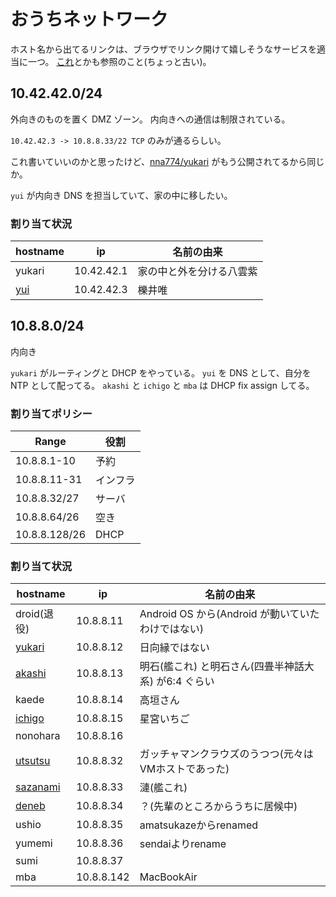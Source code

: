 # おうちネットワーク

ホスト名から出てるリンクは、ブラウザでリンク開けて嬉しそうなサービスを適当に一つ。
[これ](https://gist.github.com/nna774/c28c8c908a9feea4e44d)とかも参照のこと(ちょっと古い)。

## 10.42.42.0/24

外向きのものを置く DMZ ゾーン。
内向きへの通信は制限されている。

`10.42.42.3 -> 10.8.8.33/22 TCP` のみが通るらしい。

これ書いていいのかと思ったけど、[nna774/yukari](https://github.com/nna774/yukari/) がもう公開されてるから同じか。

`yui` が内向き DNS を担当していて、家の中に移したい。

### 割り当て状況

|hostname|ip|名前の由来|
|---|---|---|
|yukari|10.42.42.1|家の中と外を分ける八雲紫|
|[yui](https://yui.nna774.net/)|10.42.42.3|櫟井唯|

## 10.8.8.0/24

内向き

`yukari` がルーティングと DHCP をやっている。
`yui` を DNS として、自分を NTP として配ってる。
`akashi` と `ichigo` と `mba` は DHCP fix assign してる。

### 割り当てポリシー

|Range|役割|
|---|---|
|10.8.8.1-10|予約|
|10.8.8.11-31|インフラ|
|10.8.8.32/27|サーバ|
|10.8.8.64/26|空き|
|10.8.8.128/26|DHCP|

### 割り当て状況

|hostname|ip|名前の由来|
|---|---|---|
|droid(退役)|10.8.8.11|Android OS から(Android が動いていたわけではない)|
|[yukari](http://yukari.nna774.net/)|10.8.8.12|日向縁ではない|
|[akashi](https://akashi.nna774.net/)|10.8.8.13|明石(艦これ) と明石さん(四畳半神話大系) が6:4 ぐらい|
|kaede|10.8.8.14|高垣さん|
|[ichigo](http://ichigo.nna774.net/)|10.8.8.15|星宮いちご|
|nonohara|10.8.8.16|||
|[utsutsu](http://utsutsu.nna774.net/)|10.8.8.32|ガッチャマンクラウズのうつつ(元々はVMホストであった)|
|[sazanami](http://sazanami.nna774.net:8000)|10.8.8.33|漣(艦これ)|
|[deneb](https://10.8.8.34/)|10.8.8.34|？(先輩のところからうちに居候中)|
|ushio|10.8.8.35|amatsukazeからrenamed|
|yumemi|10.8.8.36|sendaiよりrename|
|sumi|10.8.8.37||
|mba|10.8.8.142|MacBookAir|
